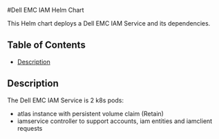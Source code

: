 #Dell EMC IAM  Helm Chart

This Helm chart deploys a Dell EMC IAM Service and its dependencies.

## Table of Contents

* [Description](#description)

## Description

The Dell EMC IAM Service is 2 k8s pods:
- atlas instance with persistent volume claim (Retain)
- iamservice controller to support accounts,  iam entities and iamclient requests


